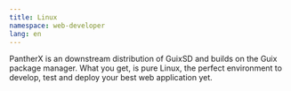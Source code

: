 ```yaml
---
title: Linux
namespace: web-developer
lang: en
---
```


PantherX is an downstream distribution of GuixSD and builds on the Guix package manager. What you get, is pure Linux, the perfect environment to develop, test and deploy your best web application yet.